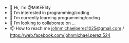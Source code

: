 - 👋 Hi, I’m @MIKEElity
- 👀 I’m interested in programming/coding
- 🌱 I’m currently learning programming/coding
- 💞️ I’m looking to collaborate on ...
- 📫 How to reach me johnmichaelperez1025@gmail.com /
                      https://web.facebook.com/johnmichael.perez.524
<!---
MIKEElity/MIKEElity is a ✨ special ✨ repository because its `README.md` (this file) appears on your GitHub profile.
You can click the Preview link to take a look at your changes.
--->

